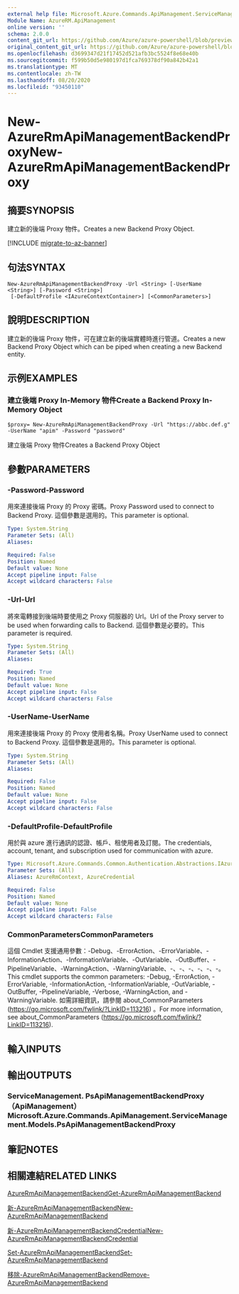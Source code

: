 ```yaml
---
external help file: Microsoft.Azure.Commands.ApiManagement.ServiceManagement.dll-Help.xml
Module Name: AzureRM.ApiManagement
online version: ''
schema: 2.0.0
content_git_url: https://github.com/Azure/azure-powershell/blob/preview/src/ResourceManager/ApiManagement/Commands.ApiManagement/help/New-AzureRmApiManagementBackendProxy.md
original_content_git_url: https://github.com/Azure/azure-powershell/blob/preview/src/ResourceManager/ApiManagement/Commands.ApiManagement/help/New-AzureRmApiManagementBackendProxy.md
ms.openlocfilehash: d3699347d21f17452d521afb3bc5524f8e68e40b
ms.sourcegitcommit: f599b50d5e980197d1fca769378df90a842b42a1
ms.translationtype: MT
ms.contentlocale: zh-TW
ms.lasthandoff: 08/20/2020
ms.locfileid: "93450110"
---
```

# <span data-ttu-id="80205-101">New-AzureRmApiManagementBackendProxy</span><span class="sxs-lookup"><span data-stu-id="80205-101">New-AzureRmApiManagementBackendProxy</span></span>

## <span data-ttu-id="80205-102">摘要</span><span class="sxs-lookup"><span data-stu-id="80205-102">SYNOPSIS</span></span>
<span data-ttu-id="80205-103">建立新的後端 Proxy 物件。</span><span class="sxs-lookup"><span data-stu-id="80205-103">Creates a new Backend Proxy Object.</span></span>

[!INCLUDE [migrate-to-az-banner](../../includes/migrate-to-az-banner.md)]

## <span data-ttu-id="80205-104">句法</span><span class="sxs-lookup"><span data-stu-id="80205-104">SYNTAX</span></span>

```
New-AzureRmApiManagementBackendProxy -Url <String> [-UserName <String>] [-Password <String>]
 [-DefaultProfile <IAzureContextContainer>] [<CommonParameters>]
```

## <span data-ttu-id="80205-105">說明</span><span class="sxs-lookup"><span data-stu-id="80205-105">DESCRIPTION</span></span>
<span data-ttu-id="80205-106">建立新的後端 Proxy 物件，可在建立新的後端實體時進行管道。</span><span class="sxs-lookup"><span data-stu-id="80205-106">Creates a new Backend Proxy Object which can be piped when creating a new Backend entity.</span></span>

## <span data-ttu-id="80205-107">示例</span><span class="sxs-lookup"><span data-stu-id="80205-107">EXAMPLES</span></span>

### <span data-ttu-id="80205-108">建立後端 Proxy In-Memory 物件</span><span class="sxs-lookup"><span data-stu-id="80205-108">Create a Backend Proxy In-Memory Object</span></span>
```
$proxy= New-AzureRmApiManagementBackendProxy -Url "https://abbc.def.g" -UserName "apim" -Password "password"
```

<span data-ttu-id="80205-109">建立後端 Proxy 物件</span><span class="sxs-lookup"><span data-stu-id="80205-109">Creates a Backend Proxy Object</span></span>

## <span data-ttu-id="80205-110">參數</span><span class="sxs-lookup"><span data-stu-id="80205-110">PARAMETERS</span></span>

### <span data-ttu-id="80205-111">-Password</span><span class="sxs-lookup"><span data-stu-id="80205-111">-Password</span></span>
<span data-ttu-id="80205-112">用來連接後端 Proxy 的 Proxy 密碼。</span><span class="sxs-lookup"><span data-stu-id="80205-112">Proxy Password used to connect to Backend Proxy.</span></span>
<span data-ttu-id="80205-113">這個參數是選用的。</span><span class="sxs-lookup"><span data-stu-id="80205-113">This parameter is optional.</span></span>

```yaml
Type: System.String
Parameter Sets: (All)
Aliases: 

Required: False
Position: Named
Default value: None
Accept pipeline input: False
Accept wildcard characters: False
```

### <span data-ttu-id="80205-114">-Url</span><span class="sxs-lookup"><span data-stu-id="80205-114">-Url</span></span>
<span data-ttu-id="80205-115">將來電轉接到後端時要使用之 Proxy 伺服器的 Url。</span><span class="sxs-lookup"><span data-stu-id="80205-115">Url of the Proxy server to be used when forwarding calls to Backend.</span></span>
<span data-ttu-id="80205-116">這個參數是必要的。</span><span class="sxs-lookup"><span data-stu-id="80205-116">This parameter is required.</span></span>

```yaml
Type: System.String
Parameter Sets: (All)
Aliases: 

Required: True
Position: Named
Default value: None
Accept pipeline input: False
Accept wildcard characters: False
```

### <span data-ttu-id="80205-117">-UserName</span><span class="sxs-lookup"><span data-stu-id="80205-117">-UserName</span></span>
<span data-ttu-id="80205-118">用來連接後端 Proxy 的 Proxy 使用者名稱。</span><span class="sxs-lookup"><span data-stu-id="80205-118">Proxy UserName used to connect to Backend Proxy.</span></span>
<span data-ttu-id="80205-119">這個參數是選用的。</span><span class="sxs-lookup"><span data-stu-id="80205-119">This parameter is optional.</span></span>

```yaml
Type: System.String
Parameter Sets: (All)
Aliases: 

Required: False
Position: Named
Default value: None
Accept pipeline input: False
Accept wildcard characters: False
```

### <span data-ttu-id="80205-120">-DefaultProfile</span><span class="sxs-lookup"><span data-stu-id="80205-120">-DefaultProfile</span></span>
<span data-ttu-id="80205-121">用於與 azure 進行通訊的認證、帳戶、租使用者及訂閱。</span><span class="sxs-lookup"><span data-stu-id="80205-121">The credentials, account, tenant, and subscription used for communication with azure.</span></span>

```yaml
Type: Microsoft.Azure.Commands.Common.Authentication.Abstractions.IAzureContextContainer
Parameter Sets: (All)
Aliases: AzureRmContext, AzureCredential

Required: False
Position: Named
Default value: None
Accept pipeline input: False
Accept wildcard characters: False
```

### <span data-ttu-id="80205-122">CommonParameters</span><span class="sxs-lookup"><span data-stu-id="80205-122">CommonParameters</span></span>
<span data-ttu-id="80205-123">這個 Cmdlet 支援通用參數：-Debug、-ErrorAction、-ErrorVariable、-InformationAction、-InformationVariable、-OutVariable、-OutBuffer、-PipelineVariable、-WarningAction、-WarningVariable、-、-、-、-、-、-。</span><span class="sxs-lookup"><span data-stu-id="80205-123">This cmdlet supports the common parameters: -Debug, -ErrorAction, -ErrorVariable, -InformationAction, -InformationVariable, -OutVariable, -OutBuffer, -PipelineVariable, -Verbose, -WarningAction, and -WarningVariable.</span></span> <span data-ttu-id="80205-124">如需詳細資訊，請參閱 about_CommonParameters (https://go.microsoft.com/fwlink/?LinkID=113216) 。</span><span class="sxs-lookup"><span data-stu-id="80205-124">For more information, see about_CommonParameters (https://go.microsoft.com/fwlink/?LinkID=113216).</span></span>

## <span data-ttu-id="80205-125">輸入</span><span class="sxs-lookup"><span data-stu-id="80205-125">INPUTS</span></span>

## <span data-ttu-id="80205-126">輸出</span><span class="sxs-lookup"><span data-stu-id="80205-126">OUTPUTS</span></span>

### <span data-ttu-id="80205-127">ServiceManagement. PsApiManagementBackendProxy （ApiManagement）</span><span class="sxs-lookup"><span data-stu-id="80205-127">Microsoft.Azure.Commands.ApiManagement.ServiceManagement.Models.PsApiManagementBackendProxy</span></span>

## <span data-ttu-id="80205-128">筆記</span><span class="sxs-lookup"><span data-stu-id="80205-128">NOTES</span></span>

## <span data-ttu-id="80205-129">相關連結</span><span class="sxs-lookup"><span data-stu-id="80205-129">RELATED LINKS</span></span>

[<span data-ttu-id="80205-130">AzureRmApiManagementBackend</span><span class="sxs-lookup"><span data-stu-id="80205-130">Get-AzureRmApiManagementBackend</span></span>](./Get-AzureRmApiManagementBackend)

[<span data-ttu-id="80205-131">新-AzureRmApiManagementBackend</span><span class="sxs-lookup"><span data-stu-id="80205-131">New-AzureRmApiManagementBackend</span></span>](./New-AzureRmApiManagementBackend.md)

[<span data-ttu-id="80205-132">新-AzureRmApiManagementBackendCredential</span><span class="sxs-lookup"><span data-stu-id="80205-132">New-AzureRmApiManagementBackendCredential</span></span>](./New-AzureRmApiManagementBackendCredential.md)

[<span data-ttu-id="80205-133">Set-AzureRmApiManagementBackend</span><span class="sxs-lookup"><span data-stu-id="80205-133">Set-AzureRmApiManagementBackend</span></span>](./Set-AzureRmApiManagementBackend.md)

[<span data-ttu-id="80205-134">移除-AzureRmApiManagementBackend</span><span class="sxs-lookup"><span data-stu-id="80205-134">Remove-AzureRmApiManagementBackend</span></span>](./Remove-AzureRmApiManagementBackend.md)
